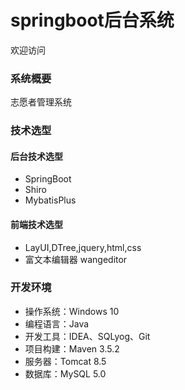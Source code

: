 # springboot后台系统
欢迎访问
### 系统概要
志愿者管理系统
### 技术选型
#### 后台技术选型
* SpringBoot
* Shiro
* MybatisPlus

#### 前端技术选型
* LayUI,DTree,jquery,html,css
* 富文本编辑器 wangeditor

### 开发环境
* 操作系统：Windows 10
* 编程语言：Java
* 开发工具：IDEA、SQLyog、Git
* 项目构建：Maven 3.5.2
* 服务器：Tomcat 8.5
* 数据库：MySQL 5.0




